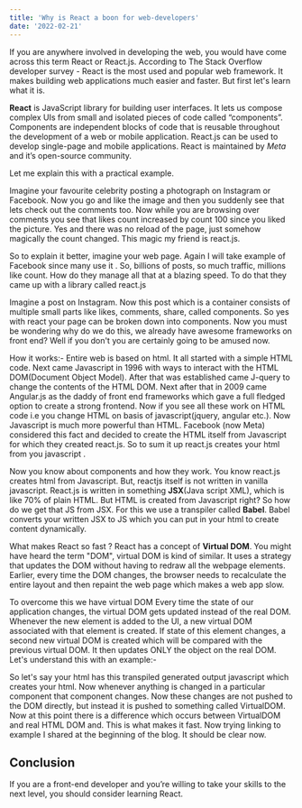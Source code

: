 ```yaml
---
title: 'Why is React a boon for web-developers'
date: '2022-02-21'
---
```


If you are anywhere involved in developing the web, you would have come across this term React or React.js. According to The Stack Overflow developer survey - React is the most used and popular web framework. It makes building web applications much easier and faster. But first let's learn what it is.

**React** is JavaScript library for building user interfaces. It lets us compose complex UIs from small and isolated pieces of code called “components”. Components are independent blocks of code that is reusable throughout the development of a web or mobile application. React.js can be used to develop single-page and mobile applications. React is maintained by _Meta_ and it’s open-source community.

Let me explain this with a practical example.

Imagine your favourite celebrity posting a photograph on Instagram or Facebook. Now you go and like the image and then you suddenly see that lets check out the comments too. Now while you are browsing over comments you see that likes count increased by count 100 since you liked the picture. Yes and there was no reload of the page, just somehow magically the count changed. This magic my friend is react.js.

So to explain it better, imagine your web page. Again I will take example of Facebook since many use it . So, billions of posts, so much traffic, millions like count. How do they manage all that at a blazing speed. To do that they came up with a library called react.js

Imagine a post on Instagram. Now this post which is a container consists of multiple small parts like likes, comments, share, called components. So yes with react your page can be broken down into components. Now you must be wondering why do we do this, we already have awesome frameworks on front end? Well if you don't you are certainly going to be amused now.

How it works:-
Entire web is based on html. It all started with a simple HTML code. Next came Javascript in 1996 with ways to interact with the HTML DOM(Document Object Model). After that was established came J-query to change the contents of the HTML DOM. Next after that in 2009 came Angular.js as the daddy of front end frameworks which gave a full fledged option to create a strong frontend. Now if you see all these work on HTML code i.e you change HTML on basis of javascript(jquery, angular etc.). Now Javascript is much more powerful than HTML. Facebook (now Meta) considered this fact and decided to create the HTML itself from Javascript for which they created react.js. So to sum it up react.js creates your html from you javascript .

Now you know about components and how they work. You know react.js creates html from Javascript. But, reactjs itself is not written in vanilla javascript. React.js is written in something **JSX**(Java script XML), which is like 70% of plain HTML. But HTML is created from Javascript right? So how do we get that JS from JSX. For this we use a transpiler called **Babel**. Babel converts your written JSX to JS which you can put in your html to create content dynamically.

What makes React so fast ?
React has a concept of **Virtual DOM**. You might have heard the term "DOM", virtual DOM is kind of similar. It uses a strategy that updates the DOM without having to redraw all the webpage elements. Earlier, every time the DOM changes, the browser needs to recalculate the entire layout and then repaint the web page which makes a web app slow.

To overcome this we have virtual DOM Every time the state of our application changes, the virtual DOM gets updated instead of the real DOM. Whenever the new element is added to the UI, a new virtual DOM associated with that element is created. If state of this element changes, a second new virtual DOM is created which will be compared with the previous virtual DOM. It then updates ONLY the object on the real DOM. Let's understand this with an example:-

So let's say your html has this transpiled generated output javascript which creates your html. Now whenever anything is changed in a particular component that component changes. Now these changes are not pushed to the DOM directly, but instead it is pushed to something called VirtualDOM. Now at this point there is a difference which occurs between VirtualDOM and real HTML DOM and. This is what makes it fast. Now trying linking to example I shared at the beginning of the blog. It should be clear now.

## Conclusion
If you are a front-end developer and you’re willing to take your skills to the next level, you should consider learning React.